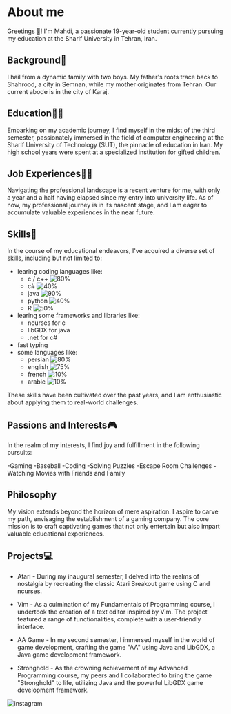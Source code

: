 # About me

Greetings 👋! I'm Mahdi, a passionate 19-year-old student currently pursuing my education at the Sharif University in Tehran, Iran.

## Background📁

I hail from a dynamic family with two boys. My father's roots trace back to Shahrood, a city in Semnan, while my mother originates from Tehran. Our current abode is in the city of Karaj.


## Education👨‍🎓

Embarking on my academic journey, I find myself in the midst of the third semester, passionately immersed in the field of computer engineering at the Sharif University of Technology (SUT), the pinnacle of education in Iran. My high school years were spent at a specialized institution for gifted children.

## Job Experiences👨‍💼

Navigating the professional landscape is a recent venture for me, with only a year and a half having elapsed since my entry into university life. As of now, my professional journey is in its nascent stage, and I am eager to accumulate valuable experiences in the near future.

## Skills🎯

In the course of my educational endeavors, I've acquired a diverse set of skills, including but not limited to:

- learing coding languages like:
  - c / c++ ![80%](https://progress-bar.dev/80)
  - c# ![40%](https://progress-bar.dev/40)
  - java ![90%](https://progress-bar.dev/90)
  - python ![40%](https://progress-bar.dev/40)
  - R ![50%](https://progress-bar.dev/50)
- learing some frameworks and libraries like:
  - ncurses for c
  - libGDX for java
  - .net for c#
- fast typing
- some languages like:
  - persian ![80%](https://progress-bar.dev/80)
  - english ![75%](https://progress-bar.dev/75)
  - french ![10%](https://progress-bar.dev/10)
  - arabic ![10%](https://progress-bar.dev/10)

  
These skills have been cultivated over the past years, and I am enthusiastic about applying them to real-world challenges.



## Passions and Interests🎮

In the realm of my interests, I find joy and fulfillment in the following pursuits:

-Gaming
-Baseball
-Coding
-Solving Puzzles
-Escape Room Challenges
-Watching Movies with Friends and Family

## Philosophy

My vision extends beyond the horizon of mere aspiration. I aspire to carve my path, envisaging the establishment of a gaming company. The core mission is to craft captivating games that not only entertain but also impart valuable educational experiences.

## Projects💻

- Atari - During my inaugural semester, I delved into the realms of nostalgia by recreating the classic Atari Breakout game using C and ncurses.

- Vim - As a culmination of my Fundamentals of Programming course, I undertook the creation of a text editor inspired by Vim. The project featured a range of functionalities, complete with a user-friendly interface.

- AA Game - In my second semester, I immersed myself in the world of game development, crafting the game "AA" using Java and LibGDX, a Java game development framework.

- Stronghold - As the crowning achievement of my Advanced Programming course, my peers and I collaborated to bring the game "Stronghold" to life, utilizing Java and the powerful LibGDX game development framework.


![instagram](https://img.shields.io/badge/instagram-feda75?style=for-the-badge&logo=instagram&logoColor=feda75)
